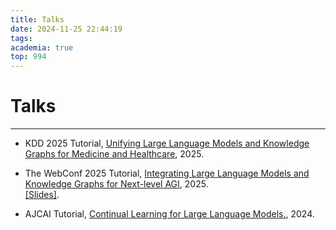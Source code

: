 ```yaml
---
title: Talks
date: 2024-11-25 22:44:19
tags:
academia: true
top: 994
---
```


# Talks
---
* KDD 2025 Tutorial, [Unifying Large Language Models and Knowledge Graphs for Medicine and Healthcare](https://sites.google.com/view/medklm2025/home), 2025.
* The WebConf 2025 Tutorial, <a href="https://www.cs.emory.edu/~jyang71/files/klm-tutorial.pdf" target="_blank">Integrating Large Language Models and Knowledge Graphs for Next-level AGI</a>, 2025.   
<a href="files/KG_LLM_AGI_WWW25_tut-final.pdf" target="_blank">[Slides]</a>.

* AJCAI Tutorial, [Continual Learning for Large Language Models.](https://monashnlp.github.io/monashnlp/cl4llm/), 2024.

